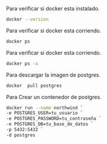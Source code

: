Para verificar si docker esta instalado.
```bash
docker --version
```
Para verificar si docker esta corriendo.
```bash
docker ps
```
Para verificar si docker esta corriendo.
```bash
docker ps -a
```
Para descargar la imagen de postgres.
```bash
docker  pull postgres
```
Para Crear un contenedor de postgres.
```bash
docker run --name northwind `
-e POSTGRES_USER=tu_usuario `
-e POSTGRES_PASSWORD=tu_contraseña `
-e POSTGRES_DB=tu_base_de_datos `
-p 5432:5432 `
-d postgres
```
